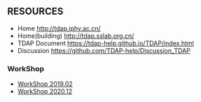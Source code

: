 
## RESOURCES

- Home http://tdap.iphy.ac.cn/
- Home(building) http://tdap.sslab.org.cn/
- TDAP Document https://tdap-help.github.io/TDAP/index.html 
- Discussion https://github.com/TDAP-help/Discussion_TDAP


### WorkShop
- [WorkShop 2019.02](https://github.com/TDAP-help/WorkShop2019.02)
- [WorkShop 2020.12](https://github.com/TDAP-help/WorkShop2020.12)
